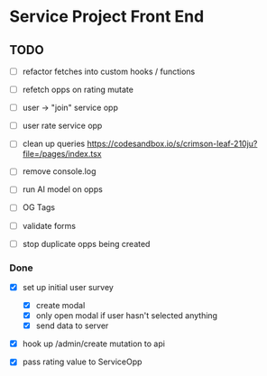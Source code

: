 # Service Project Front End

## TODO

- [ ] refactor fetches into custom hooks / functions
- [ ] refetch opps on rating mutate

- [ ] user -> "join" service opp
- [ ] user rate service opp

- [ ] clean up queries <https://codesandbox.io/s/crimson-leaf-210ju?file=/pages/index.tsx>
- [ ] remove console.log
- [ ] run AI model on opps
- [ ] OG Tags
- [ ] validate forms
- [ ] stop duplicate opps being created

### Done

- [x] set up initial user survey

  - [x] create modal
  - [x] only open modal if user hasn't selected anything
  - [x] send data to server

- [x] hook up /admin/create mutation to api

- [x] pass rating value to ServiceOpp
